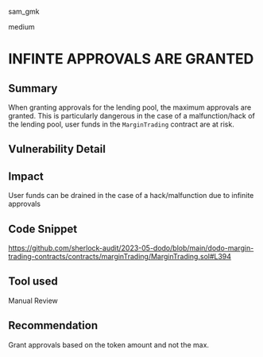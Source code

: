 sam_gmk

medium

# INFINTE APPROVALS ARE GRANTED

## Summary
When granting approvals for the lending pool, the maximum approvals are granted. This is particularly dangerous in the case of a malfunction/hack of the lending pool, user funds in the `MarginTrading` contract are at risk.
## Vulnerability Detail

## Impact
User funds can be drained in the case of a hack/malfunction due to infinite approvals
## Code Snippet
https://github.com/sherlock-audit/2023-05-dodo/blob/main/dodo-margin-trading-contracts/contracts/marginTrading/MarginTrading.sol#L394
## Tool used

Manual Review

## Recommendation
Grant approvals based on the token amount and not the max.